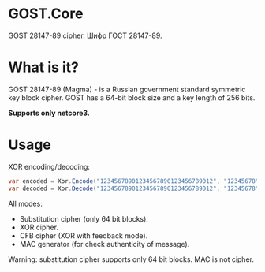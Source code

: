 # GOST.Core
GOST 28147-89 cipher. Шифр ГОСТ 28147-89.

# What is it?
GOST 28147-89 (Magma) - is a Russian government standard symmetric key block cipher.
GOST has a 64-bit block size and a key length of 256 bits.

**Supports only netcore3.**

# Usage
XOR encoding/decoding:
```cs
var encoded = Xor.Encode("12345678901234567890123456789012", "12345678", "message", SBlockTypes.GOST);
var decoded = Xor.Decode("12345678901234567890123456789012", "12345678", "message", SBlockTypes.GOST);
```

All modes:
* Substitution cipher (only 64 bit blocks).
* XOR cipher.
* CFB cipher (XOR with feedback mode).
* MAC generator (for check authenticity of message).

Warning: substitution cipher supports only 64 bit blocks. MAC is not cipher.
